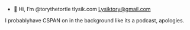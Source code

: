 - 👋 Hi, I’m @torythetortle
        tlysik.com
   Lysiktory@gmail.com

I probablyhave CSPAN on in the background like its a podcast, apologies. 
